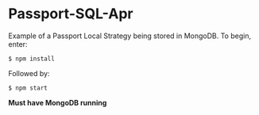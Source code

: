 # Passport-SQL-Apr

Example of a Passport Local Strategy being stored in MongoDB. To begin, enter:

```
$ npm install
```
Followed by:

```
$ npm start
```

**Must have MongoDB running**


